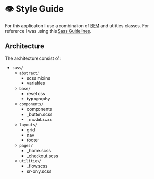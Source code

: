 # 👁️ Style Guide

For this application I use a combination of [BEM](https://css-tricks.com/bem-101/) and utilities classes. For reference I was using this [Sass Guidelines](https://sass-guidelin.es/).

## Architecture

The architecture consist of :

- `sass/`
  - `abstract/`
    - scss mixins
    - variables
  - `base/`
    - reset css
    - typography
  - `components/`
    - components
    - \_button.scss
    - \_modal.scss
  - `layouts/`
    - grid
    - nav
    - footer
  - `pages/`
    - \_home.scss
    - \_checkout.scss
  - `utilities/`
    - \_flow.scss
    - sr-only.scss

